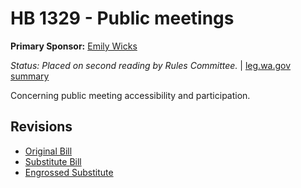 # HB 1329 - Public meetings
**Primary Sponsor:** [Emily Wicks](/person/leg/wicks_em.md)

*Status: Placed on second reading by Rules Committee.* | [leg.wa.gov summary](https://app.leg.wa.gov/billsummary?BillNumber=1329&Year=2021)

Concerning public meeting accessibility and participation.

## Revisions
* [Original Bill](1/)
* [Substitute Bill](S/)
* [Engrossed Substitute](S.E/)